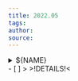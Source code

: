 ```yaml
---
title: 2022.05
tags: 
author: 
source: 
---
```

<details>
<summary>
${NAME}
</summary>
${LIST}
</details>
- [ ]
> 
>!DETAILS!<